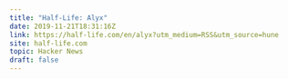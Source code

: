 ```yaml
---
title: "Half-Life: Alyx"
date: 2019-11-21T18:31:16Z
link: https://half-life.com/en/alyx?utm_medium=RSS&utm_source=hune
site: half-life.com
topic: Hacker News
draft: false
---
```

